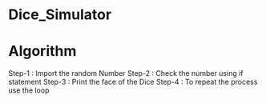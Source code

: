 # Dice_Simulator

# Algorithm

Step-1 : Import the random Number
Step-2 : Check the number using if statement
Step-3 : Print the face of the Dice
Step-4 : To repeat the process use the loop 
